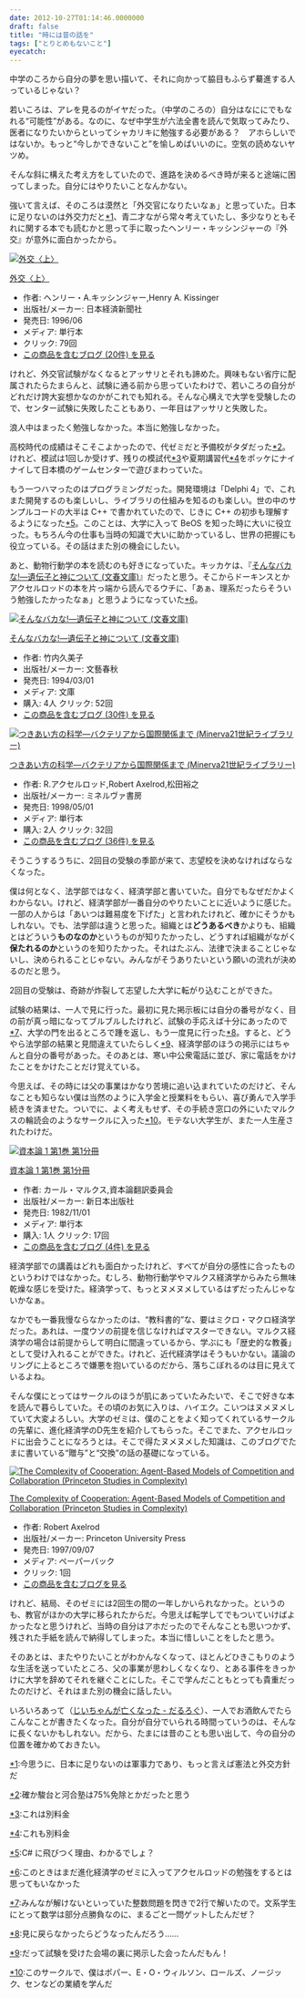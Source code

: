 ```yaml
---
date: 2012-10-27T01:14:46.0000000
draft: false
title: "時には昔の話を"
tags: ["とりとめもないこと"]
eyecatch: 
---
```

<p>中学のころから自分の夢を思い描いて、それに向かって脇目もふらず驀進する人っているじゃない？</p><p>若いころは、アレを見るのがイヤだった。（中学のころの）自分はなににでもなれる“可能性”がある。なのに、なぜ中学生が六法全書を読んで気取ってみたり、医者になりたいからといってシャカリキに勉強する必要がある？　アホらしいではないか。もっと“今しかできないこと”を愉しめばいいのに。空気の読めないヤツめ。</p><p>そんな斜に構えた考え方をしていたので、進路を決めるべき時が来ると途端に困ってしまった。自分にはやりたいことなんかない。</p><p>強いて言えば、そのころは漠然と「外交官になりたいなぁ」と思っていた。日本に足りないのは外交力だと<a href="#f-99cb77b9" name="fn-99cb77b9" title="今思うに、日本に足りないのは軍事力であり、もっと言えば憲法と外交方針だ">*1</a>、青二才ながら常々考えていたし、多少なりともそれに関する本でも読むかと思って手に取ったヘンリー・キッシンジャーの『外交』が意外に面白かったから。</p><p><div class="hatena-asin-detail"><a href="http://www.amazon.co.jp/exec/obidos/ASIN/4532161894/bestylesnet-22/"><img src="https://images-fe.ssl-images-amazon.com/images/I/41HX1V21XSL._SL160_.jpg" class="hatena-asin-detail-image" alt="外交〈上〉" title="外交〈上〉"></a><div class="hatena-asin-detail-info"><p class="hatena-asin-detail-title"><a href="http://www.amazon.co.jp/exec/obidos/ASIN/4532161894/bestylesnet-22/">外交〈上〉</a></p><ul><li><span class="hatena-asin-detail-label">作者:</span> ヘンリー・A.キッシンジャー,Henry A. Kissinger</li><li><span class="hatena-asin-detail-label">出版社/メーカー:</span> 日本経済新聞社</li><li><span class="hatena-asin-detail-label">発売日:</span> 1996/06</li><li><span class="hatena-asin-detail-label">メディア:</span> 単行本</li><li> <span class="hatena-asin-detail-label">クリック</span>: 79回</li><li><a href="http://d.hatena.ne.jp/asin/4532161894/bestylesnet-22" target="_blank">この商品を含むブログ (20件) を見る</a></li></ul></div><div class="hatena-asin-detail-foot"></div></div></p><p>けれど、外交官試験がなくなるとアッサリとそれも諦めた。興味もない省庁に配属されたらたまらんと、試験に通る前から思っていたわけで、若いころの自分がどれだけ誇大妄想かなのかがこれでも知れる。そんな心構えで大学を受験したので、センター試験に失敗したこともあり、一年目はアッサリと失敗した。</p><p>浪人中はまったく勉強しなかった。本当に勉強しなかった。</p><p>高校時代の成績はそこそこよかったので、代ゼミだと予備校がタダだった<a href="#f-2662dbf9" name="fn-2662dbf9" title="確か駿台と河合塾は75%免除とかだったと思う">*2</a>。けれど、模試は1回しか受けず、残りの模試代<a href="#f-e87b62a2" name="fn-e87b62a2" title="これは別料金">*3</a>や夏期講習代<a href="#f-cf9f8d4f" name="fn-cf9f8d4f" title="これも別料金">*4</a>をポッケにナイナイして日本橋のゲームセンターで遊びまわっていた。</p><p>もう一つハマったのはプログラミングだった。開発環境は「Delphi 4」で、これまた開発するのも楽しいし、ライブラリの仕組みを知るのも楽しい。世の中のサンプルコードの大半は C++ で書かれていたので、じきに C++ の初歩も理解するようになった<a href="#f-8d2c86b9" name="fn-8d2c86b9" title="C# に飛びつく理由、わかるでしょ？">*5</a>。このことは、大学に入って BeOS を知った時に大いに役立った。もちろん今の仕事も当時の知識で大いに助かっているし、世界の把握にも役立っている。その話はまた別の機会にしたい。</p><p>あと、動物行動学の本を読むのも好きになっていた。キッカケは、『<a href="http://d.hatena.ne.jp/asin/4167270021/bestylesnet-22">そんなバカな!―遺伝子と神について (文春文庫)</a>』だったと思う。そこからドーキンスとかアクセルロッドの本を片っ端から読んでるウチに、「あぁ、理系だったらそういう勉強したかったなぁ」と思うようになっていた<a href="#f-c8f42501" name="fn-c8f42501" title="このときはまだ進化経済学のゼミに入ってアクセルロッドの勉強をするとは思ってもいなかった">*6</a>。</p><p><div class="hatena-asin-detail"><a href="http://www.amazon.co.jp/exec/obidos/ASIN/4167270021/bestylesnet-22/"><img src="https://images-fe.ssl-images-amazon.com/images/I/51GX3SBPN5L._SL160_.jpg" class="hatena-asin-detail-image" alt="そんなバカな!―遺伝子と神について (文春文庫)" title="そんなバカな!―遺伝子と神について (文春文庫)"></a><div class="hatena-asin-detail-info"><p class="hatena-asin-detail-title"><a href="http://www.amazon.co.jp/exec/obidos/ASIN/4167270021/bestylesnet-22/">そんなバカな!―遺伝子と神について (文春文庫)</a></p><ul><li><span class="hatena-asin-detail-label">作者:</span> 竹内久美子</li><li><span class="hatena-asin-detail-label">出版社/メーカー:</span> 文藝春秋</li><li><span class="hatena-asin-detail-label">発売日:</span> 1994/03/01</li><li><span class="hatena-asin-detail-label">メディア:</span> 文庫</li><li><span class="hatena-asin-detail-label">購入</span>: 4人 <span class="hatena-asin-detail-label">クリック</span>: 52回</li><li><a href="http://d.hatena.ne.jp/asin/4167270021/bestylesnet-22" target="_blank">この商品を含むブログ (30件) を見る</a></li></ul></div><div class="hatena-asin-detail-foot"></div></div></p><p><div class="hatena-asin-detail"><a href="http://www.amazon.co.jp/exec/obidos/ASIN/4623029239/bestylesnet-22/"><img src="https://images-fe.ssl-images-amazon.com/images/I/41CTN6TK8WL._SL160_.jpg" class="hatena-asin-detail-image" alt="つきあい方の科学―バクテリアから国際関係まで (Minerva21世紀ライブラリー)" title="つきあい方の科学―バクテリアから国際関係まで (Minerva21世紀ライブラリー)"></a><div class="hatena-asin-detail-info"><p class="hatena-asin-detail-title"><a href="http://www.amazon.co.jp/exec/obidos/ASIN/4623029239/bestylesnet-22/">つきあい方の科学―バクテリアから国際関係まで (Minerva21世紀ライブラリー)</a></p><ul><li><span class="hatena-asin-detail-label">作者:</span> R.アクセルロッド,Robert Axelrod,松田裕之</li><li><span class="hatena-asin-detail-label">出版社/メーカー:</span> ミネルヴァ書房</li><li><span class="hatena-asin-detail-label">発売日:</span> 1998/05/01</li><li><span class="hatena-asin-detail-label">メディア:</span> 単行本</li><li><span class="hatena-asin-detail-label">購入</span>: 2人 <span class="hatena-asin-detail-label">クリック</span>: 32回</li><li><a href="http://d.hatena.ne.jp/asin/4623029239/bestylesnet-22" target="_blank">この商品を含むブログ (36件) を見る</a></li></ul></div><div class="hatena-asin-detail-foot"></div></div></p><p>そうこうするうちに、2回目の受験の季節が来て、志望校を決めなければならなくなった。</p><p>僕は何となく、法学部ではなく、経済学部と書いていた。自分でもなぜだかよくわからない。けれど、経済学部が一番自分のやりたいことに近いように感じた。一部の人からは「あいつは難易度を下げた」と言われたけれど、確かにそうかもしれない。でも、法学部は違うと思った。組織とは<b>どうあるべき</b>かよりも、組織とはどういう<b>ものなのか</b>というものが知りたかったし、どうすれば組織がながく<b>保たれるのか</b>というのを知りたかった。それはたぶん、法律で決まることじゃないし、決められることじゃない。みんながそうありたいという願いの流れが決めるのだと思う。</p><p>2回目の受験は、奇跡が炸裂して志望した大学に転がり込むことができた。</p><p>試験の結果は、一人で見に行った。最初に見た掲示板には自分の番号がなく、目の前が真っ暗になってブルブルしたけれど、試験の手応えば十分にあったので<a href="#f-6ebee680" name="fn-6ebee680" title="みんなが解けないといっていた整数問題を閃きで2行で解いたので。文系学生にとって数学は部分点勝負なのに、まるごと一問ゲットしたんだぜ？">*7</a>、大学の門を出るところで踵を返し、もう一度見に行った<a href="#f-a0573ac8" name="fn-a0573ac8" title="見に戻らなかったらどうなったんだろう……">*8</a>。すると、どうやら法学部の結果と見間違えていたらしく<a href="#f-003e37c8" name="fn-003e37c8" title="だって試験を受けた会場の裏に掲示した会ったんだもん！">*9</a>、経済学部のほうの掲示にはちゃんと自分の番号があった。そのあとは、寒い中公衆電話に並び、家に電話をかけたことをかけたことだけ覚えている。</p><p>今思えば、その時には父の事業はかなり苦境に追い込まれていたのだけど、そんなことも知らない僕は当然のように入学金と授業料をもらい、喜び勇んで入学手続きを済ませた。ついでに、よく考えもせず、その手続き窓口の外にいたマルクスの輪読会のようなサークルに入った<a href="#f-f89d9f87" name="fn-f89d9f87" title="このサークルで、僕はポパー、E・O・ウィルソン、ロールズ、ノージック、センなどの業績を学んだ">*10</a>。モテない大学生が、また一人生産されたわけだ。</p><p><div class="hatena-asin-detail"><a href="http://www.amazon.co.jp/exec/obidos/ASIN/4406008926/bestylesnet-22/"><img src="https://images-fe.ssl-images-amazon.com/images/I/41YLHu0%2BwQL._SL160_.jpg" class="hatena-asin-detail-image" alt="資本論 1 第1巻 第1分冊" title="資本論 1 第1巻 第1分冊"></a><div class="hatena-asin-detail-info"><p class="hatena-asin-detail-title"><a href="http://www.amazon.co.jp/exec/obidos/ASIN/4406008926/bestylesnet-22/">資本論 1 第1巻 第1分冊</a></p><ul><li><span class="hatena-asin-detail-label">作者:</span> カール・マルクス,資本論翻訳委員会</li><li><span class="hatena-asin-detail-label">出版社/メーカー:</span> 新日本出版社</li><li><span class="hatena-asin-detail-label">発売日:</span> 1982/11/01</li><li><span class="hatena-asin-detail-label">メディア:</span> 単行本</li><li><span class="hatena-asin-detail-label">購入</span>: 1人 <span class="hatena-asin-detail-label">クリック</span>: 17回</li><li><a href="http://d.hatena.ne.jp/asin/4406008926/bestylesnet-22" target="_blank">この商品を含むブログ (4件) を見る</a></li></ul></div><div class="hatena-asin-detail-foot"></div></div></p><p>経済学部での講義はどれも面白かったけれど、すべてが自分の感性に合ったものというわけではなかった。むしろ、動物行動学やマルクス経済学からみたら無味乾燥な感じを受けた。経済学って、もっとヌメヌメしているはずだったんじゃないかなぁ。</p><p>なかでも一番我慢ならなかったのは、“教科書的”な、要はミクロ・マクロ経済学だった。あれは、一度ウソの前提を信じなければマスターできない。マルクス経済学の場合は前提からして明白に間違っているから、学ぶにも「歴史的な教養」として受け入れることができた。けれど、近代経済学はそうもいかない。議論のリングに上るところで嫌悪を抱いているのだから、落ちこぼれるのは目に見えているよね。</p><p>そんな僕にとってはサークルのほうが肌にあっていたみたいで、そこで好きな本を読んで暮らしていた。その頃のお気に入りは、ハイエク。こいつはヌメヌメしていて大変よろしい。大学のゼミは、僕のことをよく知ってくれているサークルの先輩に、進化経済学のD先生を紹介してもらった。そこでまた、アクセルロッドに出会うことになろうとは。そこで得たヌメヌメした知識は、このブログでたまに書いている“贈与”と“交換”の話の基礎になっている。</p><p><div class="hatena-asin-detail"><a href="http://www.amazon.co.jp/exec/obidos/ASIN/0691015678/bestylesnet-22/"><img src="https://images-fe.ssl-images-amazon.com/images/I/41SBMtr4OgL._SL160_.jpg" class="hatena-asin-detail-image" alt="The Complexity of Cooperation: Agent-Based Models of Competition and Collaboration (Princeton Studies in Complexity)" title="The Complexity of Cooperation: Agent-Based Models of Competition and Collaboration (Princeton Studies in Complexity)"></a><div class="hatena-asin-detail-info"><p class="hatena-asin-detail-title"><a href="http://www.amazon.co.jp/exec/obidos/ASIN/0691015678/bestylesnet-22/">The Complexity of Cooperation: Agent-Based Models of Competition and Collaboration (Princeton Studies in Complexity)</a></p><ul><li><span class="hatena-asin-detail-label">作者:</span> Robert Axelrod</li><li><span class="hatena-asin-detail-label">出版社/メーカー:</span> Princeton University Press</li><li><span class="hatena-asin-detail-label">発売日:</span> 1997/09/07</li><li><span class="hatena-asin-detail-label">メディア:</span> ペーパーバック</li><li> <span class="hatena-asin-detail-label">クリック</span>: 1回</li><li><a href="http://d.hatena.ne.jp/asin/0691015678/bestylesnet-22" target="_blank">この商品を含むブログを見る</a></li></ul></div><div class="hatena-asin-detail-foot"></div></div></p><p>けれど、結局、そのゼミには2回生の間の一年しかいられなかった。というのも、教官がほかの大学に移られたからだ。今思えば転学してでもついていけばよかったなと思うけれど、当時の自分はアホだったのでそんなことも思いつかず、残された手紙を読んで納得してしまった。本当に惜しいことをしたと思う。</p><p>そのあとは、またやりたいことがわかんなくなって、ほとんどひきこもりのような生活を送っていたところ、父の事業が思わしくなくなり、とある事件をきっかけに大学を辞めてそれを継ぐことにした。そこで学んだこともとっても貴重だったのだけど、それはまた別の機会に話したい。</p><p>いろいろあって（<a href="https://blog.daruyanagi.jp/entry/2012/10/23/212056">&#x3058;&#x3044;&#x3061;&#x3083;&#x3093;&#x304C;&#x4EA1;&#x304F;&#x306A;&#x3063;&#x305F; - &#x3060;&#x308B;&#x308D;&#x3050;</a>）、一人でお酒飲んでたらこんなことが書きたくなった。自分が自分でいられる時間っていうのは、そんなに長くないかもしれない。だから、たまには昔のことも思い出して、今の自分の位置を確かめておきたい。</p>
<div class="footnote">
<p class="footnote"><a href="#fn-99cb77b9" name="f-99cb77b9" class="footnote-number">*1</a><span class="footnote-delimiter">:</span><span class="footnote-text">今思うに、日本に足りないのは軍事力であり、もっと言えば憲法と外交方針だ</span></p>
<p class="footnote"><a href="#fn-2662dbf9" name="f-2662dbf9" class="footnote-number">*2</a><span class="footnote-delimiter">:</span><span class="footnote-text">確か駿台と河合塾は75%免除とかだったと思う</span></p>
<p class="footnote"><a href="#fn-e87b62a2" name="f-e87b62a2" class="footnote-number">*3</a><span class="footnote-delimiter">:</span><span class="footnote-text">これは別料金</span></p>
<p class="footnote"><a href="#fn-cf9f8d4f" name="f-cf9f8d4f" class="footnote-number">*4</a><span class="footnote-delimiter">:</span><span class="footnote-text">これも別料金</span></p>
<p class="footnote"><a href="#fn-8d2c86b9" name="f-8d2c86b9" class="footnote-number">*5</a><span class="footnote-delimiter">:</span><span class="footnote-text">C# に飛びつく理由、わかるでしょ？</span></p>
<p class="footnote"><a href="#fn-c8f42501" name="f-c8f42501" class="footnote-number">*6</a><span class="footnote-delimiter">:</span><span class="footnote-text">このときはまだ進化経済学のゼミに入ってアクセルロッドの勉強をするとは思ってもいなかった</span></p>
<p class="footnote"><a href="#fn-6ebee680" name="f-6ebee680" class="footnote-number">*7</a><span class="footnote-delimiter">:</span><span class="footnote-text">みんなが解けないといっていた整数問題を閃きで2行で解いたので。文系学生にとって数学は部分点勝負なのに、まるごと一問ゲットしたんだぜ？</span></p>
<p class="footnote"><a href="#fn-a0573ac8" name="f-a0573ac8" class="footnote-number">*8</a><span class="footnote-delimiter">:</span><span class="footnote-text">見に戻らなかったらどうなったんだろう……</span></p>
<p class="footnote"><a href="#fn-003e37c8" name="f-003e37c8" class="footnote-number">*9</a><span class="footnote-delimiter">:</span><span class="footnote-text">だって試験を受けた会場の裏に掲示した会ったんだもん！</span></p>
<p class="footnote"><a href="#fn-f89d9f87" name="f-f89d9f87" class="footnote-number">*10</a><span class="footnote-delimiter">:</span><span class="footnote-text">このサークルで、僕はポパー、E・O・ウィルソン、ロールズ、ノージック、センなどの業績を学んだ</span></p>
</div>